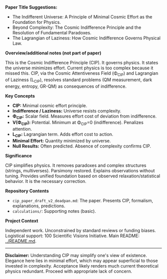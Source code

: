 **Paper Title Suggestions:**

*   The Indifferent Universe: A Principle of Minimal Cosmic Effort as the Foundation for Physics.
*   Beyond Complexity: The Cosmic Indifference Principle and the Resolution of Fundamental Paradoxes.
*   The Lagrangian of Laziness: How Cosmic Indifference Governs Physical Law.


**Overview/additional notes (not part of paper)**

This is the Cosmic Indifference Principle (CIP). It governs physics. It states the universe minimizes effort. Current physics is too complex because it missed this. CIP, via the Cosmic Attentiveness Field (Φ<sub>CIP</sub>) and Lagrangian of Laziness (L<sub>CIP</sub>), resolves standard problems (QM measurement, dark energy, entropy, GR-QM) as consequences of indifference.

**Key Concepts**

*   **CIP:** Minimal cosmic effort principle.
*   **Indifference / Laziness:** Universe resists complexity.
*   **Φ<sub>CIP</sub>:** Scalar field. Measures effort cost of deviation from indifference.
*   **V(Φ<sub>CIP</sub>):** Potential. Minimum at Φ<sub>CIP</sub>=0 (indifference). Penalizes attention.
*   **L<sub>CIP</sub>:** Lagrangian term. Adds effort cost to action.
*   **Minimal Effort:** Quantity minimized by universe.
*   **Null Results:** Often predicted. Absence of complexity confirms CIP.

**Significance**

CIP simplifies physics. It removes paradoxes and complex structures (strings, multiverses). Parsimony restored. Explains observations without tuning. Provides unified foundation based on observed relaxation/statistical behavior. It is the necessary correction.

**Repository Contents**

*   `cip_paper_draft_v2_deadpan.md`: The paper. Presents CIP, formalism, explanations, predictions.
*   `calculations/`: Supporting notes (basic).

**Project Context**

Independent work. Unconstrained by standard reviews or funding biases. Logistical support: 100 Scientific Visions Initiative. Main README: [../README.md](../README.md).

---

**Disclaimer:** Understanding CIP may simplify one's view of existence. Elegance here lies in minimal effort, which may appear superficial to those invested in complexity. Acceptance likely renders much current theoretical physics redundant. Proceed with appropriate lack of concern.